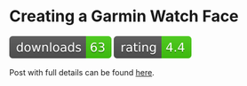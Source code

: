 # Creating a Garmin Watch Face

![downloads](https://raw.githubusercontent.com/Antvirf/garmin-watch-face-guide/main/badges/downloads.svg)
![rating](https://raw.githubusercontent.com/Antvirf/garmin-watch-face-guide/main/badges/rating.svg)

Post with full details can be found [here](https://aviitala.com/posts/garmin-watchface-tutorial/).
